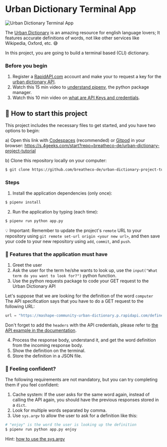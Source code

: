 <!--hide-->
# Urban Dictionary Terminal App
<!--endhide-->

![Urban Dictionary Terminal App](https://github.com/breatheco-de/english-dictionary-project-tutorial/blob/master/preview.gif?raw=true)

The [Urban Dictionary](https://www.urbandictionary.com/) is an amazing resource for english language lovers; It features accurate definitions of words, not like other services like Wikipedia, Oxford, etc. 😅

In this project, you are going to build a terminal based (CLI) dictionary.

### Before you begin

1. Register a [RapidAPI.com](https://rapidapi.com/) account and make your to request a key for the [urban dictionary API](https://rapidapi.com/community/api/urban-dictionary).
2. Watch this 15 min video to [understand pipenv](https://www.youtube.com/watch?v=6Qmnh5C4Pmo), the python package manager.
3. Watch this 10 min video on [what are API Keys and credentials](https://www.youtube.com/watch?v=InoAIgBZIEA).

<onlyfor saas="false" withBanner="false">

## 🌱 How to start this project

This project includes the necessary files to get started, and you have two options to begin:

a) Open this link with [Codespaces](https://4geeks.com/lesson/what-is-github-codespaces) (recommended) or [Gitpod](https://4geeks.com/lesson/how-to-use-gitpod) in your browser: https://s.4geeks.com/start?repo=breatheco-de/urban-dictionary-project-tutorial

b) Clone this repository locally on your computer:

```sh
$ git clone https://github.com/breatheco-de/urban-dictionary-project-tutorial
```

### Steps

1. Install the application dependencies (only once):

```bash
$ pipenv install
```

2. Run the application by typing (each time):

```bash
$ pipenv run python app.py
```

💡 Important: Remember to update the project's `remote` URL to your repository using `git remote set-url origin <your new url>`, and then save your code to your new repository using `add`, `commit`, and `push`.

</onlyfor>

### 📝 Features that the application must have

1. Greet the user
2. Ask the user for the term he/she wants to look up, use the `input("What term do you want to look for?")` python function.
3. Use the python requests package to code your GET request to the Urban Dictionary API

Let's suppose that we are looking for the definition of the word `computer`
The API specification says that you have to do a GET request to the following URL: 

```python
url = "https://mashape-community-urban-dictionary.p.rapidapi.com/define?term=computer"
```

Don't forget to add the `headers` with the API credentials, please refer to [the API example in the documentation](https://rapidapi.com/community/api/urban-dictionary/endpoints).

4. Process the response body, understand it, and get the word definition from the incoming response body.
5. Show the definition on the terminal.
6. Store the definition in a JSON file.

### 🤠 Feeling confident?

The following requirements are not mandatory, but you can try completing them if you feel confident:

1. Cache system: If the user asks for the same word again, instead of calling the API again, you should have the previous responses stored in a `dict`.
2. Look for multiple words separated by comma.
3. Use `sys.argv` to allow the user to ask for a definition like this:

```python
# "enjoy" is the word the user is looking up the definition
$ pipenv run python app.py enjoy
```

Hint: [how to use the sys.argv](https://www.pythonforbeginners.com/system/python-sys-argv)



